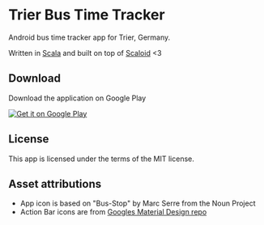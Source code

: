 Trier Bus Time Tracker
=======================

Android bus time tracker app for Trier, Germany.

Written in [Scala](http://scala-lang.org) and built on top of [Scaloid](http://scaloid.org) <3

## Download

Download the application on Google Play

<a href="https://play.google.com/store/apps/details?id=de.kasoki.trierbustimetracker2">
  <img alt="Get it on Google Play"
       src="https://developer.android.com/images/brand/en_generic_rgb_wo_60.png" />
</a>

## License

This app is licensed under the terms of the MIT license.

## Asset attributions

* App icon is based on "Bus-Stop" by Marc Serre from the Noun Project
* Action Bar icons are from [Googles Material Design repo](https://github.com/google/material-design-icons)
